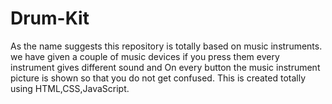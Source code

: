 # Drum-Kit
As the name suggests this repository is totally based on music instruments. we have given a couple of music devices if you press them every instrument gives different sound and On every button the music instrument picture is shown so that you do not get confused. This is created totally using HTML,CSS,JavaScript.
